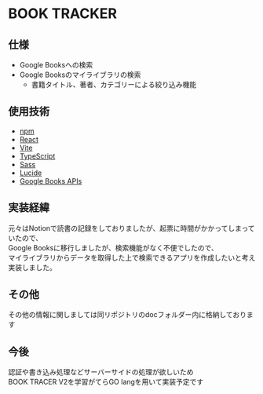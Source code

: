 # BOOK TRACKER

## 仕様

- Google Booksへの検索
- Google Booksのマイライブラリの検索
    - 書籍タイトル、著者、カテゴリーによる絞り込み機能

## 使用技術

- [npm](https://www.npmjs.com/)
- [React](https://ja.react.dev/)
- [Vite](https://vitejs.dev/)
- [TypeScript](https://www.typescriptlang.org/)
- [Sass](https://sass-lang.com/)
- [Lucide](https://lucide.dev/)
- [Google Books APIs](https://developers.google.com/books?hl=ja)

## 実装経緯
元々はNotionで読書の記録をしておりましたが、起票に時間がかかってしまっていたので、  
Google Booksに移行しましたが、検索機能がなく不便でしたので、  
マイライブラリからデータを取得した上で検索できるアプリを作成したいと考え実装しました。

## その他
その他の情報に関しましては同リポジトリのdocフォルダー内に格納しております

## 今後
認証や書き込み処理などサーバーサイドの処理が欲しいため  
BOOK TRACER V2を学習がてらGO langを用いて実装予定です
